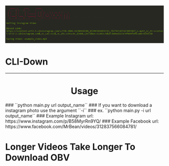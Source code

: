 <p align='center'>
  <img src='https://github.com/RustyBalboadev/CLI-Down/blob/master/CLI-Down.png'>
  <h1 slign='center'>CLI-Down</h1><hr>
  <h1 align='center'>Usage</h1>
</p>
### ``python main.py url output_name``
### If you want to download a instagram photo use the argument ``-i``
### ex. ``python main.py -i url output_name``
### Example Instagram url: https://www.instagram.com/p/B58MyrRn9YQ/
### Example Facebook url: https://www.facebook.com/MrBean/videos/312837566084781/

# Longer Videos Take Longer To Download OBV
